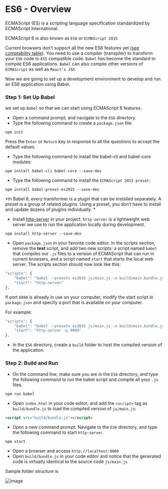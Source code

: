 # ES6 - Overview

ECMAScript (ES) is a scripting language specification standardized by ECMAScript International.

ECMAScript 6 is also known as `ES6` or `ECMAScript 2015`

Current browsers don’t support all the new ES6 features yet [(see comptability table)](http://kangax.github.io/compat-table/es6/). You need to use a compiler (transpiler) to transform your `ES6` code to `ES5` compatible code. `Babel` has become the standard to compile ES6 applications. `Babel` can also compile other versions of `ECMAScript` as well as `React’s JSX`.

Now we are going to set up a development environment to develop and run an ES6 application using Babel.

### Step 1: Set Up Babel

we set up `Babel` so that we can start using ECMAScript 6 features.

- Open a command prompt, and navigate to the `ES6` directory.
- Type the following command to create a `package.json` file:

```
npm init
```
Press the `Enter` or `Return` key in response to all the questions to accept the default values.

- Type the following command to install the babel-cli and babel-core modules:

```
npm install babel-cli babel-core --save-dev
```

- Type the following command to install the `ECMAScript 2015 preset`:

```
npm install babel-preset-es2015 --save-dev
```

*In Babel 6, every transformer is a plugin that can be installed separately. A preset is a group of related plugins. Using a preset, you don’t have to install and update dozens of plugins individually.
*

- Install [http-server](https://github.com/indexzero/http-server) in your project. `http-server` is a lightweight web server we use to run the application locally during development.

```
npm install http-server --save-dev
```

- Open `package.json` in your favorite code editor. In the scripts section, remove the **test** script, and add two new scripts: a script named `babel` that compiles our `.js` files to a version of ECMAScript that can run in current browsers, and a script named `start` that starts the local web server. The scripts section should now look like this:

```js
"scripts": {
    "babel": "babel --presets es2015 js/main.js -o build/main.bundle.js",
    "start": "http-server"
},
```

If port `8080` is already in use on your computer, modify the start script in `package.json` and specify a port that is available on your computer. 

For example:

```js
"scripts": {
    "babel": "babel --presets es2015 js/main.js -o build/main.bundle.js",
    "start": "http-server -p 9009"
},
```

- In the `ES6` directory, create a `build` folder to host the compiled version of the application.

### Step 2: Build and Run

- On the command line, make sure you are in the `ES6` directory, and type the following command to run the babel script and compile all your `.js` files.

```
npm run babel
```

- Open `index.html` in your code editor, and add the `<script>` tag as `build/bundle.js` to load the compiled version of `js/main.js`:

```html
<script src="build/bundle.js"></script>
```

- Open a new command prompt. Navigate to the `ES6` directory, and type the following command to start `http-server`.

```
npm start
```

- Open a browser and access `http://localhost:9009`
- Open `build/bundle.js` in your code editor and notice that the generated code is virtually identical to the source code `js/main.js`

Sample folder structure is

![image](https://user-images.githubusercontent.com/6780840/46797075-d0054080-cd6b-11e8-9483-9e58b25d7eb7.png)
